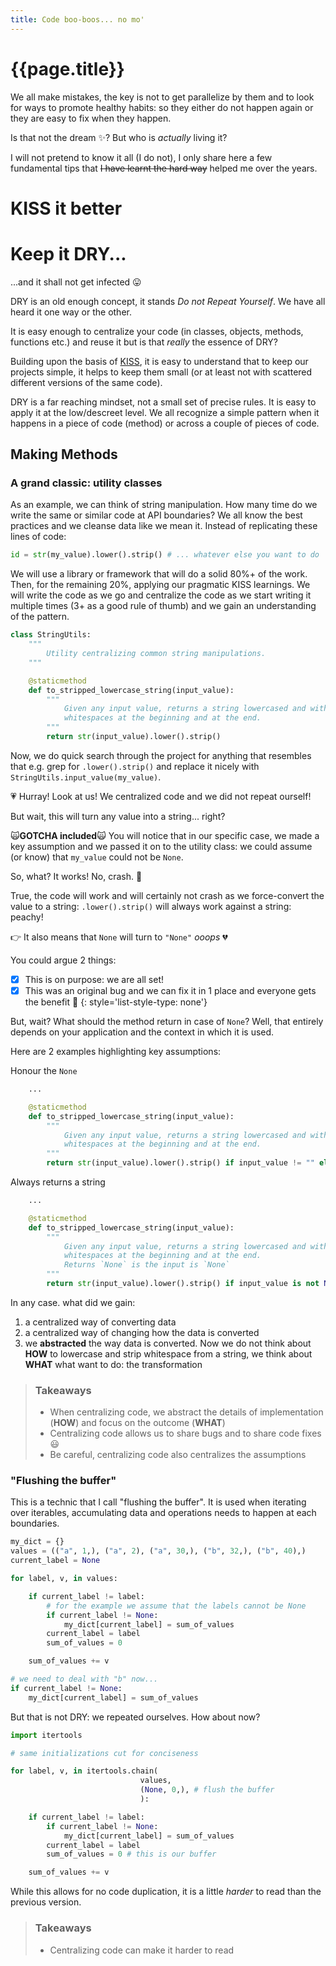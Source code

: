 ```yaml
---
title: Code boo-boos... no mo'
---
```

# {{page.title}}
We all make mistakes, the key is not to get parallelize by them and to look for ways to promote healthy habits: so they either do not happen again or they are easy to fix when they happen.

Is that not the dream :sparkles:? But who is _actually_ living it?

I will not pretend to know it all (I do not), I only share here a few fundamental tips that ~~I have learnt the hard way~~ helped me over the years.

# KISS it better

# Keep it DRY...
...and it shall not get infected :stuck_out_tongue:

DRY is an old enough concept, it stands _Do not Repeat Yourself_. We have all heard it one way or the other.

It is easy enough to centralize your code (in classes, objects, methods, functions etc.) and reuse it but is that _really_ the essence of DRY?

Building upon the basis of [KISS](#KISS), it is easy to understand that to keep our projects simple, it helps to keep them small (or at least not with scattered different versions of the same code).

DRY is a far reaching mindset, not a small set of precise rules. It is easy to apply it at the low/descreet level. We all recognize a simple pattern when it happens in a piece of code (method) or across a couple of pieces of code.
##
## Making Methods
### A grand classic: utility classes
As an example, we can think of string manipulation. How many time do we write the same or similar code at API boundaries? We all know the best practices and we cleanse data like we mean it.
Instead of replicating these lines of code:

```python
id = str(my_value).lower().strip() # ... whatever else you want to do
```
We will use a library or framework that will do a solid 80%+ of the work. Then, for the remaining 20%, applying our pragmatic KISS learnings. We will write the code as we go and centralize the code as we start writing it multiple times (3+ as a good rule of thumb) and we gain an understanding of the pattern.

```python
class StringUtils:
    """
        Utility centralizing common string manipulations.
    """

    @staticmethod
    def to_stripped_lowercase_string(input_value):
        """
            Given any input value, returns a string lowercased and without 
            whitespaces at the beginning and at the end.
        """
        return str(input_value).lower().strip() 
```
Now, we do quick search through the project for anything that resembles that e.g. grep for `.lower().strip()` and replace it nicely with `StringUtils.input_value(my_value)`.

 :heartpulse: Hurray! Look at us! We centralized code and we did not repeat ourself!

But wait, this will turn any value into a string... right?

:scream_cat:**GOTCHA included**:scream_cat:
You will notice that in our specific case, we made a key assumption and we passed it on to the utility class:
we could assume (or know) that `my_value` could not be `None`.

So, what? It works! No, crash. :see_no_evil:

True, the code will work and will certainly not crash as we force-convert the value to a string: `.lower().strip()` will always work against a string: peachy!

:point_right: It also means that `None` will turn to `"None"` *ooops*  :broken_heart:

You could argue 2 things:
- [x] This is on purpose: we are all set!
- [x] This was an original bug and we can fix it in 1 place and everyone gets the benefit   :revolving_hearts:
{: style='list-style-type: none'}

But, wait? What should the method return in case of `None`?
Well, that entirely depends on your application and the context in which it is used.

Here are 2 examples highlighting key assumptions:

Honour the `None`
```python
    ...

    @staticmethod
    def to_stripped_lowercase_string(input_value):
        """
            Given any input value, returns a string lowercased and without 
            whitespaces at the beginning and at the end.
        """
        return str(input_value).lower().strip() if input_value != "" else ""
```

Always returns a string
```python
    ...

    @staticmethod
    def to_stripped_lowercase_string(input_value):
        """
            Given any input value, returns a string lowercased and without 
            whitespaces at the beginning and at the end.
            Returns `None` is the input is `None`
        """
        return str(input_value).lower().strip() if input_value is not None else None
```
In any case. what did we gain:
1. a centralized way of converting data
2. a centralized way of changing how the data is converted
3. we **abstracted** the way data is converted. Now we do not think about **HOW** to lowercase and strip whitespace from a string, we think about **WHAT** what want to do: the transformation

> ### Takeaways
> - When centralizing code, we abstract the details of implementation (**HOW**) and focus on the outcome (**WHAT**)
> - Centralizing code allows us to share bugs and to share code fixes :smiley:
> - Be careful, centralizing code also centralizes the assumptions

### "Flushing the buffer"
This is a technic that I call "flushing the buffer".
It is used when iterating over iterables, accumulating data and operations needs to happen at each boundaries.

```python
my_dict = {}
values = (("a", 1,), ("a", 2), ("a", 30,), ("b", 32,), ("b", 40),)
current_label = None

for label, v, in values:

    if current_label != label:
        # for the example we assume that the labels cannot be None
        if current_label != None: 
            my_dict[current_label] = sum_of_values
        current_label = label
        sum_of_values = 0

    sum_of_values += v

# we need to deal with "b" now...
if current_label != None:
    my_dict[current_label] = sum_of_values
```
But that is not DRY: we repeated ourselves.
How about now?
```python
import itertools

# same initializations cut for conciseness

for label, v, in itertools.chain(
                             values, 
                             (None, 0,), # flush the buffer
                             ):

    if current_label != label:
        if current_label != None:
            my_dict[current_label] = sum_of_values
        current_label = label
        sum_of_values = 0 # this is our buffer

    sum_of_values += v
```
While this allows for no code duplication, it is a little _harder_ to read than the previous version.
> ### Takeaways
> - Centralizing code can make it harder to read
<!--stackedit_data:
eyJoaXN0b3J5IjpbLTE4OTM4MTMxODksLTE4MDUyODE4NDQsLT
gzNzA1MzUzNSw1OTIwMzIyOTAsLTI3NjE5OTYyOSwtMTA2NDI2
MzE3LC0xNjYzNDg2NDA1LC0yNzY0ODYwNzVdfQ==
-->